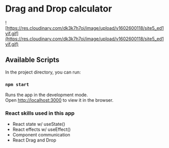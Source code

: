 # Drag and Drop calculator

![https://res.cloudinary.com/dk3k7h7oi/image/upload/v1602600118/site5_ed1yif.gif](https://res.cloudinary.com/dk3k7h7oi/image/upload/v1602600118/site5_ed1yif.gif)

## Available Scripts

In the project directory, you can run:

### `npm start`

Runs the app in the development mode.<br />
Open [http://localhost:3000](http://localhost:3000) to view it in the browser.


### React skills used in this app

- React state w/ useState()
- React effects w/ useEffect()
- Component communication
- React Drag and Drop